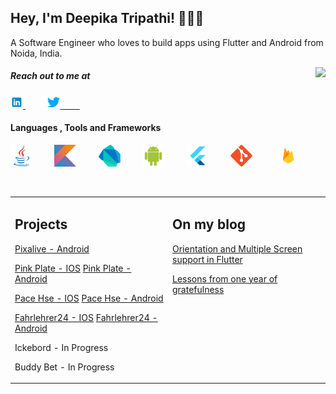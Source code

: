 ## Hey, I'm Deepika Tripathi! 🙋🏻‍♀️ 

A Software Engineer who loves to build apps using Flutter and Android from Noida, India. 

<a href="https://github.com/deepikadt">
  <img align="right" src="https://github-readme-stats.vercel.app/api/top-langs/?username=deepikadt&theme=light&hide_langs_below=1" />
</a>

##### Reach out to me at
<a href="https://www.linkedin.com/in/deepika-dt/">
  <img alt="Deepika's Twitter" height="20" src="https://github.com/deepikadt/Assets/blob/main/linkedin.png" />
</a>&nbsp;&nbsp;&nbsp;&nbsp;&nbsp;&nbsp;&nbsp;&nbsp;

<a href="https://twitter.com/deepikadt_">
  <img alt="Deepika's Linkdein" height="20" src="https://github.com/deepikadt/Assets/blob/main/twitter.png" />&nbsp;&nbsp;&nbsp;&nbsp;&nbsp;&nbsp;&nbsp;&nbsp;
</a>

<br/>

#### Languages , Tools and Frameworks
<img src="https://github.com/deepikadt/Assets/blob/main/java_image.svg" height="35">&nbsp;&nbsp;&nbsp;&nbsp;&nbsp;&nbsp;&nbsp;&nbsp;
<img src="https://github.com/deepikadt/Assets/blob/main/kotlin_image.svg" height="35">&nbsp;&nbsp;&nbsp;&nbsp;&nbsp;&nbsp;&nbsp;&nbsp;
<img src="https://github.com/deepikadt/Assets/blob/main/dart_image.svg" height="35"/>&nbsp;&nbsp;&nbsp;&nbsp;&nbsp;&nbsp;&nbsp;&nbsp;
<img src="https://github.com/deepikadt/Assets/blob/main/android_image.svg" height="35"/>&nbsp;&nbsp;&nbsp;&nbsp;&nbsp;&nbsp;&nbsp;&nbsp;
<img src="https://github.com/deepikadt/Assets/blob/main/flutter.svg" height="35"/>&nbsp;&nbsp;&nbsp;&nbsp;&nbsp;&nbsp;&nbsp;&nbsp;
<img src="https://github.com/deepikadt/Assets/blob/main/git_image.svg" width="35px">&nbsp;&nbsp;&nbsp;&nbsp;&nbsp;&nbsp;&nbsp;&nbsp;&nbsp;
<img src="https://github.com/deepikadt/Assets/blob/main/firebase.svg" width="35px">&nbsp;&nbsp;&nbsp;&nbsp;&nbsp;&nbsp;&nbsp;&nbsp;&nbsp;

<br/>

<table><tr><td valign="top" width="50%">
  
## Projects
  
[Pixalive - Android ](https://play.google.com/store/apps/details?id=com.pixalive)
  
[Pink Plate - IOS](https://appadvice.com/app/pink-plate/1500373107) 
[Pink Plate - Android](https://play.google.com/store/apps/details?id=com.pink_plate) 
  
[Pace Hse - IOS](https://play.google.com/store/apps/details?id=com.teknobuilt.pace_hse)
[Pace Hse - Android](https://play.google.com/store/apps/details?id=com.teknobuilt.pace_hse)
  
[Fahrlehrer24 - IOS](https://apps.apple.com/in/app/fahrlehrer24-driving-school/id468341446)
[Fahrlehrer24 - Android](https://play.google.com/store/apps/details?id=com.tigerlab.fahrlehrer&hl=en_IN&gl=US)
  
Ickebord - In Progress
  
Buddy Bet - In Progress
  
  <td valign="top" width="50%">
  
## On my blog
  
[Orientation and Multiple Screen support in Flutter](https://medium.com/@deepikatripathi/orientation-and-multiple-screen-support-in-flutter-37a0a8eba55)
  
[Lessons from one year of gratefulness](https://medium.com/@deepikatripathi/lessons-from-one-year-of-gratefulness-e156cdb88ab0) 
</table>
  
